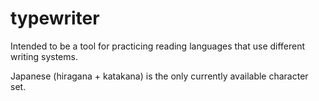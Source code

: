 # typewriter

Intended to be a tool for practicing reading languages that use different writing systems.

Japanese (hiragana + katakana) is the only currently available character set. 